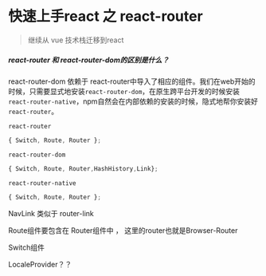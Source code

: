 #  快速上手react 之 react-router 
> 继续从 vue 技术栈迁移到react   

##### react-router 和 react-router-dom的区别是什么？
react-router-dom 依赖于 react-router中导入了相应的组件。我们在web开始的时候，只需要显式地安装`react-router-dom`，在原生跨平台开发的时候安装`react-router-native`，npm自然会在内部依赖的安装的时候，隐式地帮你安装好`react-router`。

`react-router` 
```js
{ Switch, Route, Router };
```
`react-router-dom` 
```js
{ Switch, Route, Router,HashHistory,Link};
```
`react-router-native` 
```js
{ Switch, Route, Router };
```


NavLink 类似于  router-link   

Route组件要包含在 Router组件中  ， 这里的router也就是Browser-Router

Switch组件   


LocaleProvider？？
